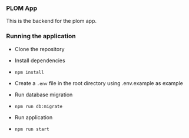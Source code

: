 ### PLOM App

This is the backend for the plom app.

### Running the application

- Clone the repository
- Install dependencies
- `npm install`

- Create a `.env` file in the root directory using .env.example as example

- Run database migration
- `npm run db:migrate`

- Run application
- `npm run start`
